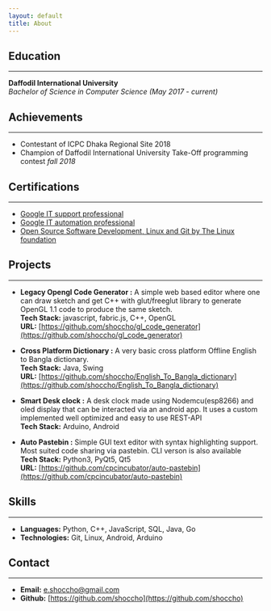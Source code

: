 ```yaml
---
layout: default
title: About
---
```


## **Education**
---
**Daffodil International University** <br />
*Bachelor of Science in Computer Science (May 2017 - current)* <br />


## **Achievements**
---
* Contestant of ICPC Dhaka Regional Site 2018
* Champion of Daffodil International University Take-Off programming contest *fall 2018*

## **Certifications**
---
* [Google IT support professional](https://coursera.org/share/2261e7200fa3c2c724c0f16ee232af3f)
* [Google IT automation professional](https://coursera.org/share/327661b12ac88e6988416749b7b561b3)
* [Open Source Software Development, Linux and Git by The Linux foundation](https://coursera.org/share/901943015a3ff177243869d5c072f771)

## **Projects**
---


* **Legacy Opengl Code Generator :** A simple web based editor where one can draw sketch and get C++ with glut/freeglut library to generate OpenGL 1.1 code to produce the same sketch. <br />
**Tech Stack:** javascript, fabric.js, C++, OpenGL  <br />
**URL:** [https://github.com/shoccho/gl_code_generator](https://github.com/shoccho/gl_code_generator) 


* **Cross Platform Dictionary :** A very basic cross platform Offline English to Bangla dictionary.  <br />
**Tech Stack:** Java, Swing  <br />
**URL:** [https://github.com/shoccho/English_To_Bangla_dictionary](https://github.com/shoccho/English_To_Bangla_dictionary) 

* **Smart Desk clock :** A desk clock made using Nodemcu(esp8266) and oled display that can be interacted via an android app. It uses a custom implemented well optimized and easy to use REST-API<br />
**Tech Stack:** Arduino, Android  <br />

* **Auto Pastebin :** Simple GUI text editor with syntax highlighting support. Most suited code sharing via pastebin. CLI verson is also available <br />
**Tech Stack:** Python3, PyQt5, Qt5  <br />
**URL:** [https://github.com/cpcincubator/auto-pastebin](https://github.com/cpcincubator/auto-pastebin) 


## **Skills**
---
* **Languages:** Python, C++, JavaScript, SQL, Java, Go
* **Technologies:** Git, Linux, Android, Arduino

## **Contact**
---
* **Email:** e.shoccho@gmail.com
* **Github:** [https://github.com/shoccho](https://github.com/shoccho)